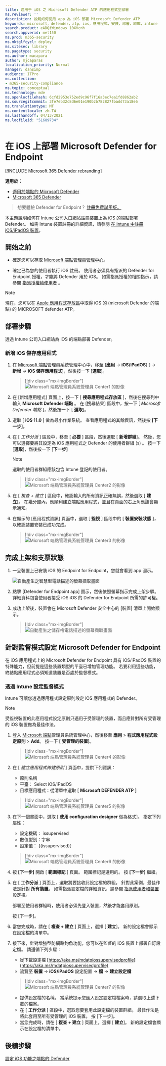 ```yaml
---
title: 適用于 iOS 之 Microsoft Defender ATP 的應用程式型部署
ms.reviewer: ''
description: 說明如何使用 app 為 iOS 部署 Microsoft Defender ATP
keywords: microsoft，defender，atp，ios，應用程式，安裝，部署，卸載，intune
search.product: eADQiWindows 10XVcnh
search.appverid: met150
ms.prod: m365-security
ms.mktglfcycl: deploy
ms.sitesec: library
ms.pagetype: security
ms.author: macapara
author: mjcaparas
localization_priority: Normal
manager: dansimp
audience: ITPro
ms.collection:
- m365-security-compliance
ms.topic: conceptual
ms.technology: mde
ms.openlocfilehash: 6cfd2953e752ed9c96f7f16a3ec7ea1fd8862ab2
ms.sourcegitcommit: 3fe7eb32c8d6e01e190b2b782827fbadd73a18e6
ms.translationtype: MT
ms.contentlocale: zh-TW
ms.lasthandoff: 04/13/2021
ms.locfileid: "51689734"
---
```

# <a name="deploy-microsoft-defender-for-endpoint-on-ios"></a>在 iOS 上部署 Microsoft Defender for Endpoint

[!INCLUDE [Microsoft 365 Defender rebranding](../../includes/microsoft-defender.md)]

**適用於：**
- [適用於端點的 Microsoft Defender](https://go.microsoft.com/fwlink/p/?linkid=2154037)
- [Microsoft 365 Defender](https://go.microsoft.com/fwlink/?linkid=2118804)

> 想要體驗 Defender for Endpoint？ [註冊免費試用版。](https://www.microsoft.com/microsoft-365/windows/microsoft-defender-atp?ocid=docs-wdatp-investigateip-abovefoldlink)

本主題說明如何在 Intune 公司入口網站註冊裝置上為 iOS 的端點部署 Defender。 如需 Intune 裝置註冊的詳細資訊，請參閱 [在 intune 中註冊 iOS/iPadOS 裝置](https://docs.microsoft.com/mem/intune/enrollment/ios-enroll)。

## <a name="before-you-begin"></a>開始之前

- 確定您可以存取 [Microsoft 端點管理員管理中心](https://go.microsoft.com/fwlink/?linkid=2109431)。

- 確定已為您的使用者執行 iOS 註冊。 使用者必須具有指派的 Defender for Endpoint 授權，才能將 Defender 用於 iOS。 如需指派授權的相關指示，請參閱 [指派授權給使用者](https://docs.microsoft.com/azure/active-directory/users-groups-roles/licensing-groups-assign) 。

> [!NOTE]
> 現在，您可以在 [Apple 應用程式存放區](https://aka.ms/mdatpiosappstore)中取得 iOS 的 (microsoft Defender 的端點) 的 MICROSOFT defender ATP。

## <a name="deployment-steps"></a>部署步驟

透過 Intune 公司入口網站為 iOS 的端點部署 Defender。

### <a name="add-ios-store-app"></a>新增 iOS 儲存應用程式

1. 在 [Microsoft 端點](https://go.microsoft.com/fwlink/?linkid=2109431)管理員系統管理中心中，移至 [**應用**  ->  **iOS/iPadOS**] [  ->  **新增**  ->  **iOS 儲存應用程式**]，然後按一下 [**選取**]。

    > [!div class="mx-imgBorder"]
    > ![Microsoft 端點管理員系統管理員 Center1 的影像](images/ios-deploy-1.png)

1. 在 [新增應用程式] 頁面上，按一下 [ **搜尋應用程式存放區** ]，然後在搜尋列中輸入 **Microsoft Defender 端點** 。 在 [搜尋結果] 區段中，按一下 [ *Microsoft Defender 端點* ]，然後按一下 [ **選取**]。

1. 選取 [ **iOS 11.0** ] 做為最小作業系統。 查看應用程式的其餘資訊，然後按 **[下一步]**。

1. 在 [ *工作分派* ] 區段中，移至 [ **必要** ] 區段，然後選取 [ **新增群組**]。 然後，您可以選擇要將其設定為 iOS 應用程式之 Defender 的使用者群組 (s) 。 按一下 [**選取**]，然後按一下 **[下一步]**

    > [!NOTE]
    > 選取的使用者群組應該包含 Intune 登記的使用者。

    > [!div class="mx-imgBorder"]
    > ![Microsoft 端點管理員系統管理員 Center2 的影像](images/ios-deploy-2.png)

1. 在 [ *複查 + 建立* ] 區段中，確認輸入的所有資訊正確無誤，然後選取 [ **建立**]。 在幾分鐘內，應順利建立端點應用程式，並且在頁面的右上角應該會顯示通知。

1. 在顯示的 [應用程式資訊] 頁面中，選取 [ **監視** ] 區段中的 [ **裝置安裝狀態** ]，以確認裝置安裝已成功完成。

    > [!div class="mx-imgBorder"]
    > ![Microsoft 端點管理員系統管理員 Center3 的影像](images/ios-deploy-3.png)

## <a name="complete-onboarding-and-check-status"></a>完成上架和支票狀態

1. 一旦裝置上已安裝 iOS 的 Endpoint for Endpoint，您就會看到 app 圖示。

    ![自動產生之智慧型電話描述的螢幕擷取畫面](images/41627a709700c324849bf7e13510c516.png)

2. 點擊 [Defender for Endpoint app] 圖示，然後依照螢幕指示完成上架步驟。 詳細資料包含使用者接受 iOS iOS 的 Defender for Endpoint 所需的許可權。

3. 成功上架後，裝置會在 Microsoft Defender 安全中心的 [裝置] 清單上開始顯示。

    > [!div class="mx-imgBorder"]
    > ![自動產生之儲存格電話描述的螢幕擷取畫面](images/e07f270419f7b1e5ee6744f8b38ddeaf.png)

## <a name="configure-microsoft-defender-for-endpoint-for-supervised-mode"></a>針對監督模式設定 Microsoft Defender for Endpoint

在 iOS 應用程式上的 Microsoft Defender for Endpoint 具有 iOS/iPadOS 裝置的特殊能力，但前提是這些裝置類型的平臺已增加管理功能。 若要利用這些功能，終結點應用程式必須知道裝置是否處於監督模式。

### <a name="configure-supervised-mode-via-intune"></a>透過 Intune 設定監督模式

Intune 可讓您透過應用程式設定原則設定 iOS 應用程式的 Defender。

   > [!NOTE]
   > 受監視裝置的此應用程式設定原則只適用于受管理的裝置，而且應針對所有受管理的 iOS 裝置做為最佳作法。

1. 登入 [Microsoft 端點](https://go.microsoft.com/fwlink/?linkid=2109431)管理員系統管理中心，然後移至 **應用**  >  **程式應用程式設定原則**  >  **Add**。 按一下 [ **受管理的裝置**]。

    > [!div class="mx-imgBorder"]
    > ![Microsoft 端點管理員系統管理員 Center4 的影像](images/ios-deploy-4.png)

1. 在 [ *建立應用程式佈建原則* ] 頁面中，提供下列資訊：
    - 原則名稱
    - 平臺： Select iOS/iPadOS
    - 目標應用程式：從清單中選取 [ **Microsoft DEFENDER ATP** ]

    > [!div class="mx-imgBorder"]
    > ![Microsoft 端點管理員系統管理員 Center5 的影像](images/ios-deploy-5.png)

1. 在下一個畫面中，選取 [ **使用 configuration designer** 做為格式]。 指定下列屬性：
    - 設定機碼： issupervised
    - 數值型別：字串
    - 設定值： {{issupervised}}
    
    > [!div class="mx-imgBorder"]
    > ![Microsoft 端點管理員系統管理員 Center6 的影像](images/ios-deploy-6.png)

1. 按 **[下一步]** 開啟 [ **範圍標記** ] 頁面。 範圍標記是選用的。 按 **[下一步]** 繼續。

1. 在 [ **工作分派** ] 頁面上，選取將要接收此設定檔的群組。 針對此案例，最佳作法是針對 **所有裝置**。 如需指派設定檔的詳細資訊，請參閱 [指派使用者和裝置設定檔](https://docs.microsoft.com/mem/intune/configuration/device-profile-assign)。

   部署至使用者群組時，使用者必須先登入裝置，然後才能套用原則。

   按 [下一步]。

1. 當您完成時，請在 [ **複查 + 建立** ] 頁面上，選擇 [ **建立**]。 新的設定檔會顯示在設定檔的清單中。

1. 接下來，針對增強型防網路釣魚功能，您可以在監督的 iOS 裝置上部署自訂設定檔。 請遵循下列步驟：
    - 從下載設定檔 [https://aka.ms/mdatpiossupervisedprofile](https://aka.ms/mdatpiossupervisedprofile)
    - 流覽至 **裝置**  ->  **iOS/iPadOS** 設定配置  ->  **檔**  ->  **建立設定檔**

    > [!div class="mx-imgBorder"]
    > ![Microsoft 端點管理員系統管理員 Center7 的影像](images/ios-deploy-7.png)

    - 提供設定檔的名稱。 當系統提示您匯入設定設定檔檔案時，請選取上述下載的檔案。
    - 在 [ **工作分派** ] 區段中，選取您要套用此設定檔的裝置群組。 最佳作法是將此套用至所有受管理的 iOS 裝置。 按 [下一步]。
    - 當您完成時，請在 [ **複查 + 建立** ] 頁面上，選擇 [ **建立**]。 新的設定檔會顯示在設定檔的清單中。

## <a name="next-steps"></a>後續步驟

[設定 iOS 功能之端點的 Defender](ios-configure-features.md)
